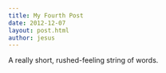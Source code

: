 ```yaml
---
title: My Fourth Post
date: 2012-12-07
layout: post.html
author: jesus
---
```


A really short, rushed-feeling string of words.
